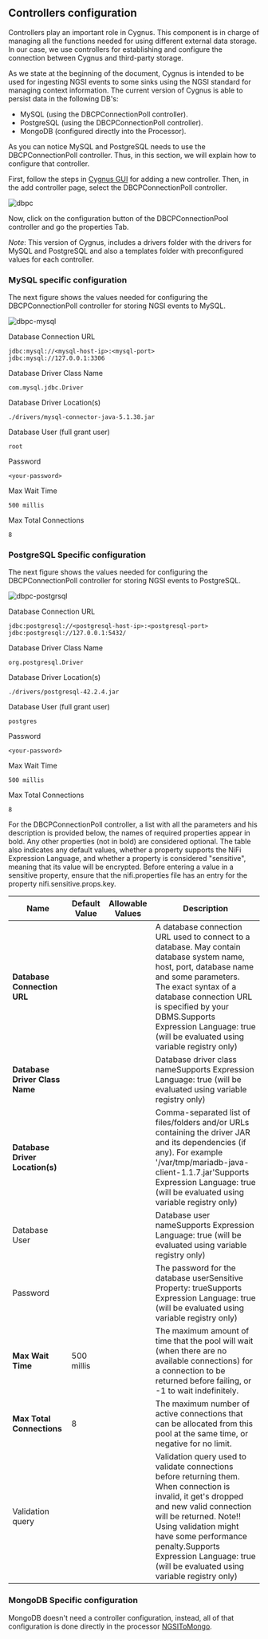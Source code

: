 ## Controllers configuration

Controllers play an important role in Cygnus. This component is in charge of managing all the functions needed for using different external data storage. In our case, we use controllers for establishing and configure the connection between Cygnus and third-party storage.

As we state at the beginning of the document, Cygnus is intended to be used 
for ingesting NGSI events to some sinks using the NGSI standard for managing context information.
The current version of Cygnus is able to persist data in the following DB's:

* MySQL (using the DBCPConnectionPoll controller).
* PostgreSQL (using the DBCPConnectionPoll controller).
* MongoDB (configured directly into the Processor).

As you can notice MySQL and PostgreSQL needs to use the DBCPConnectionPoll controller. Thus, in this section, we will explain how to configure that controller.

First, follow the steps in [Cygnus GUI](./cygnus_gui.md) for adding a new controller.
Then, in the add controller page, select the DBCPConnectionPoll controller.

![dbpc](../images/dbpc.png)

Now, click on the configuration button of the DBCPConnectionPool controller and go the properties Tab.

_Note_: This version of Cygnus, includes a drivers folder with the drivers for
MySQL and PostgreSQL and also a templates folder with preconfigured values for each controller.

### MySQL specific configuration

The next figure shows the values needed for configuring the DBCPConnectionPoll controller
for storing NGSI events to MySQL.

![dbpc-mysql](../images/controller-mysql.png)


Database Connection URL 
    
    jdbc:mysql://<mysql-host-ip>:<mysql-port>
    jdbc:mysql://127.0.0.1:3306

Database Driver Class Name

    com.mysql.jdbc.Driver

Database Driver Location(s)

    ./drivers/mysql-connector-java-5.1.38.jar

Database User (full grant user)

    root

Password
    
    <your-password>
    
Max Wait Time

    500 millis

Max Total Connections

    8


### PostgreSQL Specific configuration

The next figure shows the values needed for configuring the DBCPConnectionPoll controller
for storing NGSI events to PostgreSQL.

![dbpc-postgrsql](../images/controller-postgresql.png)

Database Connection URL

    jdbc:postgresql://<postgresql-host-ip>:<postgresql-port>
    jdbc:postgresql://127.0.0.1:5432/

Database Driver Class Name

    org.postgresql.Driver

Database Driver Location(s)

    ./drivers/postgresql-42.2.4.jar

Database User (full grant user)

    postgres

Password

    <your-password>

Max Wait Time

    500 millis

Max Total Connections

    8
    

For the DBCPConnectionPoll controller, a list with all the parameters and his description is provided below, the names of required properties appear in bold. Any other properties (not in bold) are considered optional. The table also indicates any default values, whether a property supports the NiFi Expression Language, and whether a property is considered "sensitive", meaning that its value will be encrypted. Before entering a value in a sensitive property, ensure that the nifi.properties file has an entry for the property nifi.sensitive.props.key.

|Name|Default Value|Allowable Values|Description|
|--- |--- |--- |--- |
|**Database Connection URL**| | |A database connection URL used to connect to a database. May contain database system name, host, port, database name and some parameters. The exact syntax of a database connection URL is specified by your DBMS.Supports Expression Language: true (will be evaluated using variable registry only)|
|**Database Driver Class Name**| | |Database driver class nameSupports Expression Language: true (will be evaluated using variable registry only)|
|**Database Driver Location(s)**| | |Comma-separated list of files/folders and/or URLs containing the driver JAR and its dependencies (if any). For example '/var/tmp/mariadb-java-client-1.1.7.jar'Supports Expression Language: true (will be evaluated using variable registry only)|
|Database User| | | Database user nameSupports Expression Language: true (will be evaluated using variable registry only)|
|Password| | |The password for the database userSensitive Property: trueSupports Expression Language: true (will be evaluated using variable registry only)|
|**Max Wait Time**|500 millis| |The maximum amount of time that the pool will wait (when there are no available connections)  for a connection to be returned before failing, or -1 to wait indefinitely.|
|**Max Total Connections**|8| |The maximum number of active connections that can be allocated from this pool at the same time,  or negative for no limit.|
|Validation query| | |Validation query used to validate connections before returning them. When connection is invalid, it get's dropped and new valid connection will be returned. Note!! Using validation might have some performance penalty.Supports Expression Language: true (will be evaluated using variable registry only)|


### MongoDB Specific configuration

MongoDB doesn't need a controller configuration, instead, all of that configuration is done directly in the processor [NGSIToMongo](../processors_catalogue/ngsi_mongo_sink.md).


